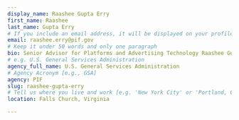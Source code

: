 ```yaml
---
display_name: Raashee Gupta Erry
first_name: Raashee
last_name: Gupta Erry
# If you include an email address, it will be displayed on your profile page
email: raashee.erry@pif.gov
# Keep it under 50 words and only one paragraph
bio: Senior Advisor for Platforms and Advertising Technology Raashee Gupta Erry is a White House [Presidential Innovation Fellow](https://www.presidentialinnovationfellows.gov/) (PIF) serving at the Federal Trade Commission (FTC). She brings 18 years of digital marketing, communications, and advertising experience to the federal government.
# e.g. U.S. General Services Administration
agency_full_name: U.S. General Services Administration
# Agency Acronym [e.g., GSA]
agency: PIF
slug: raashee-gupta-erry
# Tell us where you live and work [e.g. 'New York City' or 'Portland, OR']
location: Falls Church, Virginia

---
```

